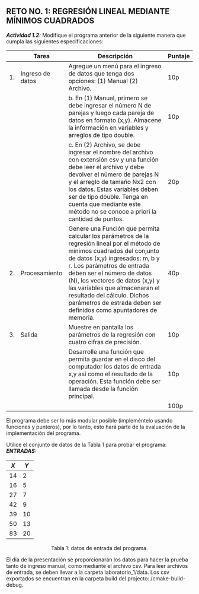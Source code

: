 ## RETO NO. 1: REGRESIÓN LINEAL MEDIANTE MÍNIMOS CUADRADOS
***Actividad 1.2:***  Modifique el programa anterior de la siguiente manera que cumpla las siguientes especificaciones:

|    | Tarea            | Descripción                                                                                                                                                                                                                                                                                                                                                                                        | Puntaje |
| -- | ---------------- | -------------------------------------------------------------------------------------------------------------------------------------------------------------------------------------------------------------------------------------------------------------------------------------------------------------------------------------------------------------------------------------------------- | ------- |
| 1. | Ingreso de datos | Agregue un menú para el ingreso de datos que tenga dos opciones: (1) Manual (2) Archivo.                                                                                                                                                                                                                                                                                                           | 10p     |
|    |                  | b. En (1) Manual, primero se debe ingresar el número N de parejas y luego cada pareja de datos en formato (x,y). Almacene la información en variables y arreglos de tipo double.                                                                                                                                                                                                                   | 10p     |
|    |                  | c. En (2) Archivo, se debe ingresar el nombre del archivo con extensión csv y una función debe leer el archivo y debe devolver el número de parejas N y el arreglo de tamaño Nx2 con los datos. Estas variables deben ser de tipo double. Tenga en cuenta que mediante este método no se conoce a priori la cantidad de puntos.                                                                    | 20p     |
| 2. | Procesamiento    | Genere una Función que permita calcular los parámetros de la regresión lineal por el método de mínimos cuadrados del conjunto de datos (x,y) ingresados: m, b y r. Los parámetros de entrada deben ser el número de datos (N), los vectores de datos (x,y) y las variables que almacenaran el resultado del cálculo. Dichos parámetros de estrada deben ser definidos como apuntadores de memoria. | 40p     |
| 3. | Salida           | Muestre en pantalla los parámetros de la regresión con cuatro cifras de precisión.                                                                                                                                                                                                                                                                                                                 | 10p     |
|    |                  | Desarrolle una función que permita guardar en el disco del computador los datos de entrada x,y así como el resultado de la operación. Esta función debe ser llamada desde la función principal.                                                                                                                                                                                                    | 10p     |
|    |                  |                                                                                                                                                                                                                                                                                                                                                                                            | 100p    |

El programa debe ser lo más modular posible (impleméntelo usando funciones y punteros), por lo tanto, esto hará parte de la evaluación de la implementación del programa.

Utilice el conjunto de datos de la Tabla 1 para probar el programa:
***ENTRADAS:***
<div align="center">

| ***X***  | ***Y***   | 
| -- | -- |
| 14 | 2  |                  
| 16 | 5  |                  
| 27 | 7  |                  
| 42 | 9  |                  
| 39 | 10 |                  
| 50 | 13 |                  
| 83 | 20 |                  

</div>
<p align = "center">
Tabla 1: datos de entrada del programa.
</p>

El día de la presentación se proporcionarán los datos para hacer la prueba tanto de ingreso manual, como mediante el archivo csv.
Para leer archivos de entrada, se deben llevar a la carpeta laboratorio_1/data.
Los csv exportados se encuentran en la carpeta build del projecto: /cmake-build-debug.
